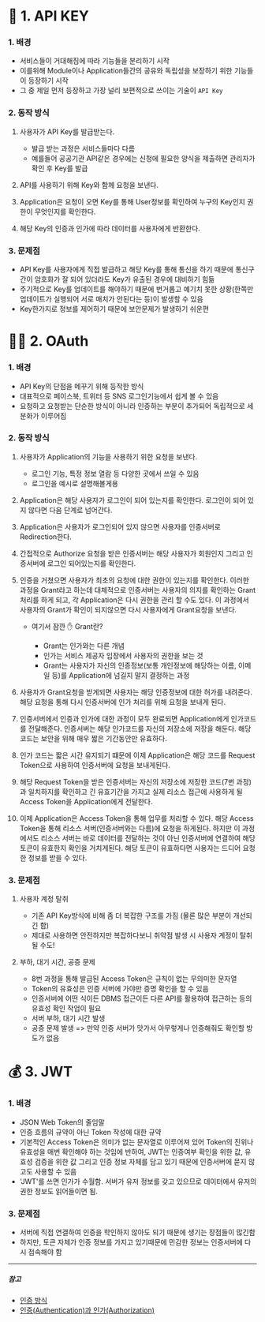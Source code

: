 # 🔑 1. API KEY

### 1. 배경

- 서비스들이 거대해짐에 따라 기능들을 분리하기 시작
- 이를위해 Module이나 Application들간의 공유와 독립성을 보장하기 위한 기능들이 등장하기 시작
- 그 중 제일 먼저 등장하고 가장 널리 보편적으로 쓰이는 기술이 ```API Key```

### 2. 동작 방식

  1. 사용자가 API Key를 발급받는다.
  
      - 발급 받는 과정은 서비스들마다 다름
      - 예를들어 공공기관 API같은 경우에는 신청에 필요한 양식을 제출하면 관리자가 확인 후 Key를 발급
    
  2. API를 사용하기 위해 Key와 함께 요청을 보낸다.
  3. Application은 요청이 오면 Key를 통해 User정보를 확인하여 누구의 Key인지 권한이 무엇인지를 확인한다.
  4. 해당 Key의 인증과 인가에 따라 데이터를 사용자에게 반환한다.

### 3. 문제점

- API Key를 사용자에게 직접 발급하고 해당 Key를 통해 통신을 하기 때문에 통신구간이 암호화가 잘 되어 있더라도 Key가 유출된 경우에 대비하기 힘듦
- 주기적으로 Key를 업데이트를 해야하기 때문에 번거롭고 예기치 못한 상황(한쪽만 업데이트가 실행되어 서로 매치가 안된다는 등)이 발생할 수 있음
- Key한가지로 정보를 제어하기 때문에 보안문제가 발생하기 쉬운편

# 🧑‍💻 2. OAuth

### 1. 배경

- API Key의 단점을 메꾸기 위해 등작한 방식
- 대표적으로 페이스북, 트위터 등 SNS 로그인기능에서 쉽게 볼 수 있음
- 요청하고 요청받는 단순한 방식이 아니라 인증하는 부분이 추가되어 독립적으로 세분화가 이루어짐

### 2. 동작 방식

1. 사용자가 Application의 기능을 사용하기 위한 요청을 보낸다.

    - 로그인 기능, 특정 정보 열람 등 다양한 곳에서 쓰일 수 있음
    - 로그인을 예시로 설명해볼게용

2. Application은 해당 사용자가 로그인이 되어 있는지를 확인한다. 로그인이 되어 있지 않다면 다음 단계로 넘어간다.

3. Application은 사용자가 로그인되어 있지 않으면 사용자를 인증서버로 Redirection한다.

4. 간접적으로 Authorize 요청을 받은 인증서버는 해당 사용자가 회원인지 그리고 인증서버에 로그인 되어있는지를 확인한다.

5. 인증을 거쳤으면 사용자가 최초의 요청에 대한 권한이 있는지를 확인한다. 이러한 과정을 Grant라고 하는데 대체적으로 인증서버는 사용자의 의지를 확인하는 Grant처리를 하게 되고, 각 Application은 다시 권한을 관리 할 수도 있다. 이 과정에서 사용자의 Grant가 확인이 되지않으면 다시 사용자에게 Grant요청을 보낸다.


    - 여기서 잠깐 ✋ Grant란?

      - Grant는 인가와는 다른 개념
      - 인가는 서비스 제공자 입장에서 사용자의 권한을 보는 것
      - Grant는 사용자가 자신의 인증정보(보통 개인정보에 해당하는 이름, 이메일 등)를 Application에 넘길지 말지 결정하는 과정
      
      
6. 사용자가 Grant요청을 받게되면 사용자는 해당 인증정보에 대한 허가를 내려준다. 해당 요청을 통해 다시 인증서버에 인가 처리를 위해 요청을 보내게 된다.

7. 인증서버에서 인증과 인가에 대한 과정이 모두 완료되면 Application에게 인가코드를 전달해준다. 인증서버는 해당 인가코드를 자신의 저장소에 저장을 해둔다. 해당 코드는 보안을 위해 매우 짧은 기간동안만 유효하다.

8. 인가 코드는 짧은 시간 유지되기 떄문에 이제 Application은 해당 코드를 Request Token으로 사용하여 인증서버에 요청을 보내게된다.

9. 해당 Request Token을 받은 인증서버는 자신의 저장소에 저장한 코드(7번 과정)과 일치하지를 확인하고 긴 유효기간을 가지고 실제 리소스 접근에 사용하게 될 Access Token을 Application에게 전달한다.

10. 이제 Application은 Access Token을 통해 업무를 처리할 수 있다. 해당 Access Token을 통해 리소스 서버(인증서버와는 다름)에 요청을 하게된다. 하지만 이 과정에서도 리소스 서버는 바로 데이터를 전달하는 것이 아닌 인증서버에 연결하여 해당 토큰이 유효한지 확인을 거치게된다. 해당 토큰이 유효하다면 사용자는 드디어 요청한 정보를 받을 수 있다.

### 3. 문제점

1. 사용자 계정 탈취

    - 기존 API Key방식에 비해 좀 더 복잡한 구조를 가짐 (물론 많은 부분이 개선되긴 함)
    - 제대로 사용하면 안전하지만 복잡하다보니 취약점 발생 시 사용자 계정이 탈취될 수도!


2. 부하, 대기 시간, 공증 문제

    - 8번 과정을 통해 발급된 Access Token은 규칙이 없는 무의미한 문자열
    - Token의 유효성은 인증 서버에 가야만 증명 확인을 할 수 있음
    - 인증서버에 어떤 식이든 DBMS 접근이든 다른 API를 활용하여 접근하는 등의 유효성 확인 작업이 필요
    - 서버 부하, 대기 시간 발생
    - 공증 문제 발생 => 만약 인증 서버가 맛가서 아무렇게나 인증해줘도 확인할 방도가 없음

# 💰 3. JWT

### 1. 배경

- JSON Web Token의 줄임말
- 인증 흐름의 규약이 아닌 Token 작성에 대한 규약
- 기본적인 Access Token은 의미가 없는 문자열로 이루어져 있어 Token의 진위나 유효성을 매번 확인해야 하는 것임에 반하여, JWT는 인증여부 확인을 위한 값, 유효성 검증을 위한 값 그리고 인증 정보 자체를 담고 있기 때문에 인증서버에 묻지 않고도 사용할 수 있음
- 'JWT'를 쓰면 인가가 수월함. 서버가 유저 정보를 갖고 있으므로 데이터에서 유저의 권한 정보도 읽어들이면 됨.

### 3. 문제점

- 서버에 직접 연결하여 인증을 학인하지 않아도 되기 때문에 생기는 장점들이 많긴함
- 하지만, 토큰 자체가 인증 정보를 가지고 있기때문에 민감한 정보는 인증서버에 다시 접속해야 함

---

##### 참고

- [인증 방식](https://gyoogle.dev/blog/web-knowledge/%EC%9D%B8%EC%A6%9D%EB%B0%A9%EC%8B%9D.html)
- [인증(Authentication)과 인가(Authorization)](https://velog.io/@aaronddy/%EC%9D%B8%EC%A6%9DAuthentication%EA%B3%BC-%EC%9D%B8%EA%B0%80Authorization)
